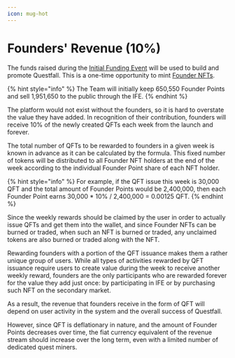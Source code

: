 ```yaml
---
icon: mug-hot
---
```


# Founders' Revenue (10%)

The funds raised during the [Initial Funding Event](../roadmap/initial-funding-events.md) will be used to build and promote Questfall. This is a one-time opportunity to mint [Founder NFTs](../assets/founder-nfts.md).

{% hint style="info" %}
The Team will initially keep 650,550 Founder Points and sell 1,951,650 to the public through the IFE.
{% endhint %}

The platform would not exist without the founders, so it is hard to overstate the value they have added. In recognition of their contribution, founders will receive 10% of the newly created QFTs each week from the launch and forever.

The total number of QFTs to be rewarded to founders in a given week is known in advance as it can be calculated by the formula. This fixed number of tokens will be distributed to all Founder NFT holders at the end of the week according to the individual Founder Point share of each NFT holder.

{% hint style="info" %}
For example, if the QFT issue this week is 30,000 QFT and the total amount of Founder Points would be 2,400,000, then each Founder Point earns 30,000 \* 10% / 2,400,000 = 0.00125 QFT.
{% endhint %}

Since the weekly rewards should be claimed by the user in order to actually issue QFTs and get them into the wallet, and since Founder NFTs can be burned or traded, when such an NFT is burned or traded, any unclaimed tokens are also burned or traded along with the NFT.

Rewarding founders with a portion of the QFT issuance makes them a rather unique group of users. While all types of activities rewarded by QFT issuance require users to create value during the week to receive another weekly reward, founders are the only participants who are rewarded forever for the value they add just once: by participating in IFE or by purchasing such NFT on the secondary market.

As a result, the revenue that founders receive in the form of QFT will depend on user activity in the system and the overall success of Questfall.&#x20;

However, since QFT is deflationary in nature, and the amount of Founder Points decreases over time, the fiat currency equivalent of the revenue stream should increase over the long term, even with a limited number of dedicated quest miners.
